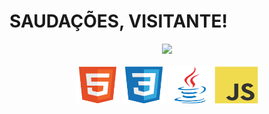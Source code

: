 <h1> SAUDAÇÕES, VISITANTE! </h1>
<div align = "center">
	<img height = "200" src = "https://github-readme-stats.vercel.app/api/top-langs/?username=mourajg">
</div>
<br>
<div align = "center" style = "display: inline_block">
<img align = "center" alt = "HTML" height = "60" width = "70" src = "https://raw.githubusercontent.com/devicons/devicon/master/icons/html5/html5-original.svg">
<img align = "center" alt = "CSS" height = "60" width = "70" src = "https://raw.githubusercontent.com/devicons/devicon/master/icons/css3/css3-original.svg">
<img align = "center" alt = "JAVA" height = "60" width = "70" src = "https://raw.githubusercontent.com/devicons/devicon/master/icons/java/java-original.svg">
<img align = "center" alt = "JS" height = "60" width = "70" src = "https://raw.githubusercontent.com/devicons/devicon/master/icons/javascript/javascript-original.svg">
</div>
